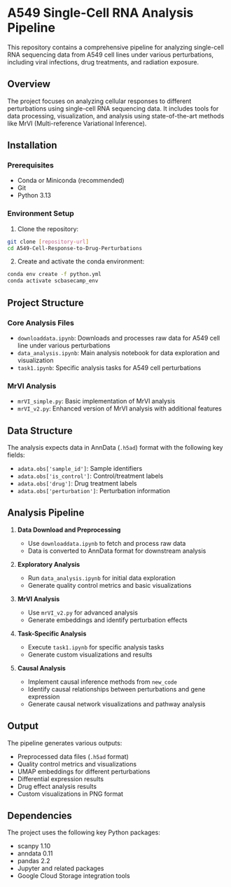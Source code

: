 # A549 Single-Cell RNA Analysis Pipeline

This repository contains a comprehensive pipeline for analyzing single-cell RNA sequencing data from A549 cell lines under various perturbations, including viral infections, drug treatments, and radiation exposure.

## Overview

The project focuses on analyzing cellular responses to different perturbations using single-cell RNA sequencing data. It includes tools for data processing, visualization, and analysis using state-of-the-art methods like MrVI (Multi-reference Variational Inference).

## Installation

### Prerequisites
- Conda or Miniconda (recommended)
- Git
- Python 3.13

### Environment Setup

1. Clone the repository:
```bash
git clone [repository-url]
cd A549-Cell-Response-to-Drug-Perturbations
```

2. Create and activate the conda environment:
```bash
conda env create -f python.yml
conda activate scbasecamp_env
```

## Project Structure

### Core Analysis Files
- `downloaddata.ipynb`: Downloads and processes raw data for A549 cell line under various perturbations
- `data_analysis.ipynb`: Main analysis notebook for data exploration and visualization
- `task1.ipynb`: Specific analysis tasks for A549 cell perturbations

### MrVI Analysis
- `mrVI_simple.py`: Basic implementation of MrVI analysis
- `mrVI_v2.py`: Enhanced version of MrVI analysis with additional features


## Data Structure

The analysis expects data in AnnData (`.h5ad`) format with the following key fields:

- `adata.obs['sample_id']`: Sample identifiers
- `adata.obs['is_control']`: Control/treatment labels
- `adata.obs['drug']`: Drug treatment labels
- `adata.obs['perturbation']`: Perturbation information

## Analysis Pipeline

1. **Data Download and Preprocessing**
   - Use `downloaddata.ipynb` to fetch and process raw data
   - Data is converted to AnnData format for downstream analysis

2. **Exploratory Analysis**
   - Run `data_analysis.ipynb` for initial data exploration
   - Generate quality control metrics and basic visualizations

3. **MrVI Analysis**
   - Use `mrVI_v2.py` for advanced analysis
   - Generate embeddings and identify perturbation effects

4. **Task-Specific Analysis**
   - Execute `task1.ipynb` for specific analysis tasks
   - Generate custom visualizations and results

5. **Causal Analysis**
   - Implement causal inference methods from `new_code`
   - Identify causal relationships between perturbations and gene expression
   - Generate causal network visualizations and pathway analysis

## Output

The pipeline generates various outputs:

- Preprocessed data files (`.h5ad` format)
- Quality control metrics and visualizations
- UMAP embeddings for different perturbations
- Differential expression results
- Drug effect analysis results
- Custom visualizations in PNG format

## Dependencies

The project uses the following key Python packages:
- scanpy 1.10
- anndata 0.11
- pandas 2.2
- Jupyter and related packages
- Google Cloud Storage integration tools




